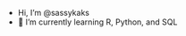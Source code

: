 -  Hi, I’m @sassykaks
- 🌱 I’m currently learning R, Python, and SQL


<!---
sassykaks/sassykaks is a ✨ special ✨ repository because its `README.md` (this file) appears on your GitHub profile.
You can click the Preview link to take a look at your changes.
--->
